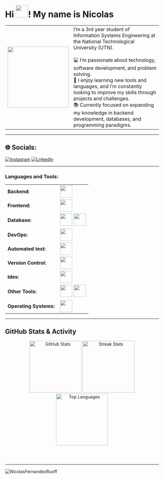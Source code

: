 <h1>    Hi
        <img src="https://media.giphy.com/media/hvRJCLFzcasrR4ia7z/giphy.gif" width=40 />! 
        My name is Nicolas</h1> 
<table border="0" cellspacing="0" cellpadding="0">
  <tr>
    <td>
      <img src="https://media.giphy.com/media/O51MQ3DduOcGW6ofR3/giphy.gif" width="200" height="200" />
    </td>
    <td>
      I’m a 3rd year student of Information Systems Engineering at the National Technological University (UTN).  
      <br><br>
      💻 I’m passionate about technology, software development, and problem solving.  
      <br>
      🚀 I enjoy learning new tools and languages, and I’m constantly looking to improve my skills through projects and challenges.  
      <br>
      📚 Currently focused on expanding my knowledge in backend development, databases, and programming paradigms.  
    </td>
  </tr>
</table>

---

## 🌐 Socials:
[![Instagram](https://img.shields.io/badge/Instagram-%23E4405F.svg?logo=Instagram&logoColor=white)](https://www.instagram.com/nico_f.r/)  [![LinkedIn](https://img.shields.io/badge/LinkedIn-%230077B5.svg?logo=linkedin&logoColor=white)](https://www.linkedin.com/in/nicolas-fernandez-ruoff-134629334/)

---


<h3 align="left">Languages and Tools:</h3>
<table>
    <tr>
        <td style="font-weight: bold; padding-right: 10px; vertical-align: center; border: none;">Backend:</td>
        <td><img height="40" src="https://skillicons.dev/icons?i=java,python,spring,maven,nodejs,express,haskell,ruby,c,cpp"/></td>
    </tr>
    <tr>
        <td style="font-weight: bold; padding-right: 10px; vertical-align: center;">Frontend:</td>
        <td><img height="40" src="https://skillicons.dev/icons?i=react,angular,bootstrap,html,css,js,ts,figma"/></td>
    </tr>
    <tr>
        <td style="font-weight: bold; padding-right: 10px; vertical-align: center; border: none;">Database:</td>
        <td>
            <img height="40" src="https://skillicons.dev/icons?i=mysql,mongodb"/>
            <img height="40" src="https://upload.wikimedia.org/wikipedia/en/b/bc/MSSQL_SSMS_21_icon.png"/>
        </td>
    </tr>
    <tr>
        <td style="font-weight: bold; padding-right: 10px; vertical-align: center; border: none;">DevOps:</td>
        <td><img height="40" src="https://skillicons.dev/icons?i=docker"/></td>
    </tr>
    <tr>
        <td style="font-weight: bold; padding-right: 10px; vertical-align: center; border: none;">Automated test:</td>
        <td><img height="40" src="https://skillicons.dev/icons?i=jest"/></td>
    </tr>
    <tr>
        <td style="font-weight: bold; padding-right: 10px; vertical-align: center; border: none;">Version Control:</td>
        <td><img height="40" src="https://skillicons.dev/icons?i=git,github"/></td>
    </tr>
    <tr>
        <td style="font-weight: bold; padding-right: 10px; vertical-align: center; border: none;">Ides:</td>
        <td><img height="40" src="https://skillicons.dev/icons?i=vscode,visualstudio,idea"/></td>
    </tr>
    <tr>
        <td style="font-weight: bold; padding-right: 10px; vertical-align: center; border: none;">Other Tools:</td>
        <td>
            <img height="40" src="https://skillicons.dev/icons?i=postman,firebase"/>
            <img height="40" src="https://upload.wikimedia.org/wikipedia/commons/a/ab/Swagger-logo.png"/>
        </td>
    </tr>
    <tr>
        <td style="font-weight: bold; padding-right: 10px; vertical-align: center; border: none;">Operating Systems:</td>
        <td><img height="40" src="https://skillicons.dev/icons?i=windows,linux"/></td>
    </tr>
</table>

---

## GitHub Stats & Activity

<div align="center">

<!-- GitHub Stats -->
<img src="https://github-readme-stats.vercel.app/api?username=NicolasFernandezRuoff&show_icons=true&theme=radical&hide_border=true&count_private=true" height="170" alt="GitHub Stats" />

<!-- Streak Stats -->
<img src="https://streak-stats.demolab.com?user=NicolasFernandezRuoff&theme=radical&hide_border=true" height="170" alt="Streak Stats" />

<!-- Top Languages -->
<img src="https://github-readme-stats.vercel.app/api/top-langs/?username=NicolasFernandezRuoff&theme=radical&hide_border=true&layout=compact" height="170" alt="Top Languages" />

<br><br>

--- 

<!-- Visit Counter -->
<p align="left"> 
  <img src="https://komarev.com/ghpvc/?username=NicolasFernandezRuoff&label=Profile%20views&color=0e75b6&style=flat" alt="NicolasFernandezRuoff" /> 
</p>

</div>


